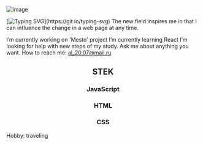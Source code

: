 ![image](https://github.com/Salynochka/Salynochka/assets/121084483/24c25a82-f1a5-4ee7-a332-f7c2de010f77)

[![Typing SVG](https://readme-typing-svg.herokuapp.com?color=%2336BCF7&lines=I'm+an+aspiring+frontend+developer.)](https://git.io/typing-svg)
The new field inspires me in that I can influence the change in a web page at any time. 

I’m currently working on 'Mesto' project
I’m currently learning React
I’m looking for help with new steps of my study.
Ask me about anything you want.
How to reach me: al_20.07@mail.ru

<h2 align="center">STEK</h2>
<h3 align="center" color="blue">JavaScript</h3>
<h3 align="center" color="blue">HTML</h3>
<h3 align="center" color="blue">CSS</h3>

Hobby: traveling
